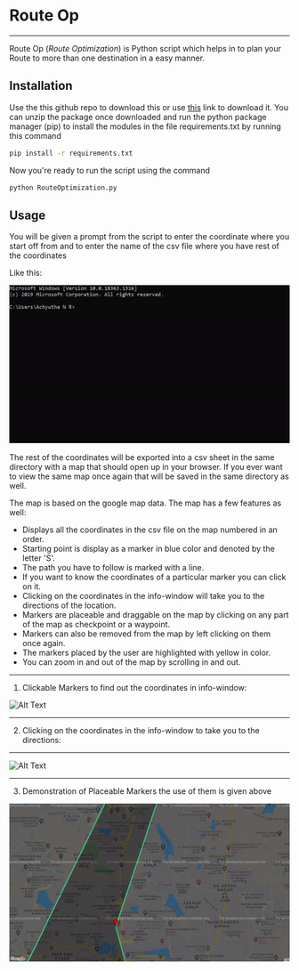 # Route Op
***
Route Op (_Route Optimization_) is Python script which helps in to plan your Route to more than one destination in a easy manner.

## Installation
Use the this github repo to download this or use [this](https://github.com/Anonymous390/MapTest "Route Optimization") link to download it. You can unzip the package once downloaded and run the python package manager (pip) to install the modules in the file requirements.txt by running this command
```bash
pip install -r requirements.txt
```
Now you're ready to run the script using the command
```bash
python RouteOptimization.py
```

## Usage
You will be given a prompt from the script to enter the coordinate where you start off from and to enter the name of the csv file where you have rest of the coordinates

Like this:

![Alt Text](https://github.com/Anonymous390/MapTest/blob/main/etc/gif1.gif)

The rest of the coordinates will be exported into a csv sheet in the same directory with a map that should open up in your browser. If you ever want to view the same map once again that will be saved in the same directory as well.

The map is based on the google map data. The map has a few features as well:
  * Displays all the coordinates in the csv file on the map numbered in an order.
  * Starting point is display as a marker in blue color and denoted by the letter 'S'.
  * The path you have to follow is marked with a line.
  * If you want to know the coordinates of a particular marker you can click on it.
  * Clicking on the coordinates in the info-window will take you to the directions of the location.
  * Markers are placeable and draggable on the map by clicking on any part of the map as checkpoint or a waypoint.
  * Markers can also be removed from the map by left clicking on them once again.
  * The markers placed by the user are highlighted with yellow in color.
  * You can zoom in and out of the map by scrolling in and out.
***
1. Clickable Markers to find out the coordinates in info-window:

![Alt Text](https://github.com/Anonymous390/MapTest/blob/main/etc/gif3.gif)
***
2. Clicking on the coordinates in the info-window to take you to the directions:
***
![Alt Text](https://github.com/Anonymous390/MapTest/blob/main/etc/gif4.gif)
***
3. Demonstration of Placeable Markers the use of them is given above

![Alt Text](https://github.com/Anonymous390/MapTest/blob/main/etc/gif5.gif)
